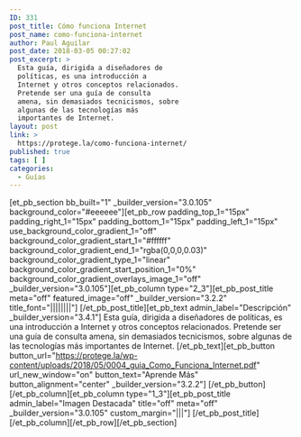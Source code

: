 ```yaml
---
ID: 331
post_title: Cómo funciona Internet
post_name: como-funciona-internet
author: Paul Aguilar
post_date: 2018-03-05 00:27:02
post_excerpt: >
  Esta guía, dirigida a diseñadores de
  políticas, es una introducción a
  Internet y otros conceptos relacionados.
  Pretende ser una guía de consulta
  amena, sin demasiados tecnicismos, sobre
  algunas de las tecnologías más
  importantes de Internet.
layout: post
link: >
  https://protege.la/como-funciona-internet/
published: true
tags: [ ]
categories:
  - Guías
---
```

[et_pb_section bb_built="1" \_builder\_version="3.0.105" background_color="#eeeeee"][et_pb_row padding_top_1="15px" padding_right_1="15px" padding_bottom_1="15px" padding_left_1="15px" use_background_color_gradient_1="off" background_color_gradient_start_1="#ffffff" background_color_gradient_end_1="rgba(0,0,0,0.03)" background_color_gradient_type_1="linear" background_color_gradient_start_position_1="0%" background_color_gradient_overlays_image_1="off" \_builder\_version="3.0.105"][et_pb_column type="2_3"][et_pb_post_title meta="off" featured_image="off" \_builder\_version="3.2.2" title_font="||||||||"] [/et_pb_post_title][et_pb_text admin_label="Descripción" \_builder\_version="3.4.1"] Esta guía, dirigida a diseñadores de políticas, es una introducción a Internet y otros conceptos relacionados. Pretende ser una guía de consulta amena, sin demasiados tecnicismos, sobre algunas de las tecnologías más importantes de Internet. [/et_pb_text][et_pb_button button_url="https://protege.la/wp-content/uploads/2018/05/0004_guia_Como_Funciona_Internet.pdf" url_new_window="on" button_text="Aprende Más" button_alignment="center" \_builder\_version="3.2.2"] [/et_pb_button][/et_pb_column][et_pb_column type="1_3"][et_pb_post_title admin_label="Imagen Destacada" title="off" meta="off" \_builder\_version="3.0.105" custom_margin="|||"] [/et_pb_post_title][/et_pb_column][/et_pb_row][/et_pb_section]